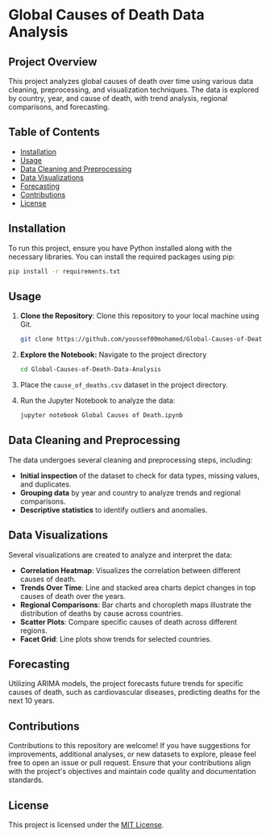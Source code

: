 # Global Causes of Death Data Analysis

## Project Overview
This project analyzes global causes of death over time using various data cleaning, preprocessing, and visualization techniques. The data is explored by country, year, and cause of death, with trend analysis, regional comparisons, and forecasting.

## Table of Contents
- [Installation](#installation)
- [Usage](#usage)
- [Data Cleaning and Preprocessing](#data-cleaning-and-preprocessing)
- [Data Visualizations](#data-visualizations)
- [Forecasting](#forecasting)
- [Contributions](#contributions)
- [License](#license)

## Installation
To run this project, ensure you have Python installed along with the necessary libraries. You can install the required packages using pip:

```bash
pip install -r requirements.txt
```

## Usage

1. **Clone the Repository**: Clone this repository to your local machine using Git.
   
   ```bash
   git clone https://github.com/youssef00mohamed/Global-Causes-of-Death-Data-Analysis
   ```

2. **Explore the Notebook:** Navigate to the project directory
   ```bash
   cd Global-Causes-of-Death-Data-Analysis
   ```

3. Place the `cause_of_deaths.csv` dataset in the project directory.

4. Run the Jupyter Notebook to analyze the data:
   ```bash
   jupyter notebook Global Causes of Death.ipynb
   ```

## Data Cleaning and Preprocessing
The data undergoes several cleaning and preprocessing steps, including:

- **Initial inspection** of the dataset to check for data types, missing values, and duplicates.
- **Grouping data** by year and country to analyze trends and regional comparisons.
- **Descriptive statistics** to identify outliers and anomalies.

## Data Visualizations
Several visualizations are created to analyze and interpret the data:

- **Correlation Heatmap**: Visualizes the correlation between different causes of death.
- **Trends Over Time**: Line and stacked area charts depict changes in top causes of death over the years.
- **Regional Comparisons**: Bar charts and choropleth maps illustrate the distribution of deaths by cause across countries.
- **Scatter Plots**: Compare specific causes of death across different regions.
- **Facet Grid**: Line plots show trends for selected countries.

## Forecasting
Utilizing ARIMA models, the project forecasts future trends for specific causes of death, such as cardiovascular diseases, predicting deaths for the next 10 years.

## Contributions
Contributions to this repository are welcome! If you have suggestions for improvements, additional analyses, or new datasets to explore, please feel free to open an issue or pull request. Ensure that your contributions align with the project's objectives and maintain code quality and documentation standards.

## License
This project is licensed under the [MIT License](LICENSE).
